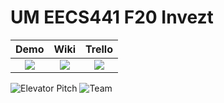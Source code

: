 # UM EECS441 F20 Invezt

| Demo  |  Wiki |  Trello  |
|:-----:|:-----:|:--------:|
|[<img src="https://eecs441.eecs.umich.edu/img/admin/video.png">][demo_page]|[<img src="https://eecs441.eecs.umich.edu/img/admin/wiki.png">][wiki_page]|[<img src="https://eecs441.eecs.umich.edu/img/admin/trello.png">][process_page]|

![Elevator Pitch](eecs441.eecs.umich.edu/img/F20/invezt.png)
![Team](eecs441.eecs.umich.edu/img/F20/invezt_team.png)

[demo_page]: https://www.youtube.com/watch?v=h-gKeTejaN8&feature=youtu.be
[wiki_page]: https://github.com/UM-EECS-441/invezt/wiki
[process_page]: https://trello.com/b/672ZknRX/invezt

